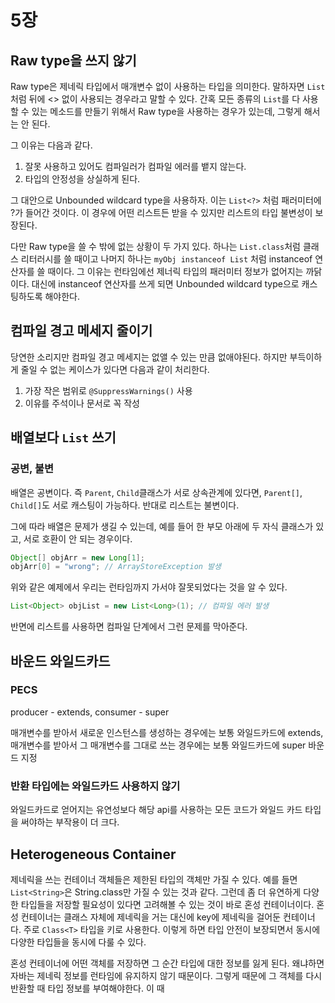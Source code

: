 # 5장

## Raw type을 쓰지 않기

Raw type은 제네릭 타입에서 매개변수 없이 사용하는 타입을 의미한다. 말하자면 `List` 처럼 뒤에 &lt;&gt; 없이 사용되는 경우라고 말할 수 있다. 간혹 모든 종류의 `List`를 다 사용할 수 있는 메소드를 만들기 위해서 Raw type을 사용하는 경우가 있는데, 그렇게 해서는 안 된다.

그 이유는 다음과 같다.

1. 잘못 사용하고 있어도 컴파일러가 컴파일 에러를 뱉지 않는다.
2. 타입의 안정성을 상실하게 된다.

그 대안으로 Unbounded wildcard type을 사용하자. 이는 `List<?>` 처럼 패러미터에 ?가 들어간 것이다. 이 경우에 어떤 리스트든 받을 수 있지만 리스트의 타입 불변성이 보장된다.

다만 Raw type을 쓸 수 밖에 없는 상황이 두 가지 있다. 하나는 `List.class`처럼 클래스 리터러시를 쓸 때이고 나머지 하나는 `myObj instanceof List` 처럼 instanceof 연산자를 쓸 때이다. 그 이유는 런타임에선 제너릭 타입의 패러미터 정보가 없어지는 까닭이다. 대신에 instanceof 연산자를 쓰게 되면 Unbounded wildcard type으로 캐스팅하도록 해야한다.

## 컴파일 경고 메세지 줄이기

당연한 소리지만 컴파일 경고 메세지는 없앨 수 있는 만큼 없애야된다. 하지만 부득이하게 줄일 수 없는 케이스가 있다면 다음과 같이 처리한다.

1. 가장 작은 범위로 `@SuppressWarnings()` 사용
2. 이유를 주석이나 문서로 꼭 작성

## 배열보다 `List` 쓰기

### 공변, 불변

배열은 공변이다. 즉 `Parent`, `Child`클래스가 서로 상속관계에 있다면, `Parent[]`, `Child[]`도 서로 캐스팅이 가능하다. 반대로 리스트는 불변이다.

그에 따라 배열은 문제가 생길 수 있는데, 예를 들어 한 부모 아래에 두 자식 클래스가 있고, 서로 호환이 안 되는 경우이다.

```java
Object[] objArr = new Long[1];
objArr[0] = "wrong"; // ArrayStoreException 발생
```

위와 같은 예제에서 우리는 런타임까지 가서야 잘못되었다는 것을 알 수 있다.

```java
List<Object> objList = new List<Long>(1); // 컴파일 에러 발생
```

반면에 리스트를 사용하면 컴파일 단계에서 그런 문제를 막아준다.

## 바운드 와일드카드

### PECS

producer - extends, consumer - super

매개변수를 받아서 새로운 인스턴스를 생성하는 경우에는 보통 와일드카드에 extends, 매개변수를 받아서 그 매개변수를 그대로 쓰는 경우에는 보통 와일드카드에 super 바운드 지정

### 반환 타입에는 와일드카드 사용하지 않기

와일드카드로 얻어지는 유연성보다 해당 api를 사용하는 모든 코드가 와일드 카드 타입을 써야하는 부작용이 더 크다.

## Heterogeneous Container

제네릭을 쓰는 컨테이너 객체들은 제한된 타입의 객체만 가질 수 있다. 예를 들면 `List<String>`은 String.class만 가질 수 있는 것과 같다. 그런데 좀 더 유연하게 다양한 타입들을 저장할 필요성이 있다면 고려해볼 수 있는 것이 바로 혼성 컨테이너이다. 혼성 컨테이너는 클래스 자체에 제네릭을 거는 대신에 key에 제네릭을 걸어둔 컨테이너다. 주로 `Class<T>` 타입을 키로 사용한다. 이렇게 하면 타입 안전이 보장되면서 동시에 다양한 타입들을 동시에 다룰 수 있다.

혼성 컨테이너에 어떤 객체를 저장하면 그 순간 타입에 대한 정보를 잃게 된다. 왜냐하면 자바는 제네릭 정보를 런타임에 유지하지 않기 때문이다. 그렇게 때문에 그 객체를 다시 반환할 때 타입 정보를 부여해야한다. 이 때 

